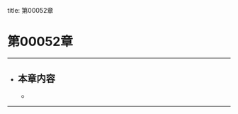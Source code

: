 title: 第00052章
# 第00052章
-------------------------------------------------
- 本章内容
    - 
    - 
-------------------------------------------------
